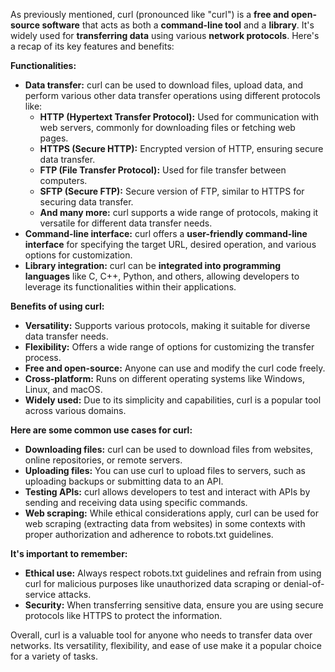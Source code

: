 As previously mentioned, curl (pronounced like "curl") is a **free and open-source software** that acts as both a **command-line tool** and a **library**. It's widely used for **transferring data** using various **network protocols**. Here's a recap of its key features and benefits:

**Functionalities:**

- **Data transfer:** curl can be used to download files, upload data, and perform various other data transfer operations using different protocols like:
    - **HTTP (Hypertext Transfer Protocol):** Used for communication with web servers, commonly for downloading files or fetching web pages.
    - **HTTPS (Secure HTTP):** Encrypted version of HTTP, ensuring secure data transfer.
    - **FTP (File Transfer Protocol):** Used for file transfer between computers.
    - **SFTP (Secure FTP):** Secure version of FTP, similar to HTTPS for securing data transfer.
    - **And many more:** curl supports a wide range of protocols, making it versatile for different data transfer needs.
- **Command-line interface:** curl offers a **user-friendly command-line interface** for specifying the target URL, desired operation, and various options for customization.
- **Library integration:** curl can be **integrated into programming languages** like C, C++, Python, and others, allowing developers to leverage its functionalities within their applications.

**Benefits of using curl:**

- **Versatility:** Supports various protocols, making it suitable for diverse data transfer needs.
- **Flexibility:** Offers a wide range of options for customizing the transfer process.
- **Free and open-source:** Anyone can use and modify the curl code freely.
- **Cross-platform:** Runs on different operating systems like Windows, Linux, and macOS.
- **Widely used:** Due to its simplicity and capabilities, curl is a popular tool across various domains.

**Here are some common use cases for curl:**

- **Downloading files:** curl can be used to download files from websites, online repositories, or remote servers.
- **Uploading files:** You can use curl to upload files to servers, such as uploading backups or submitting data to an API.
- **Testing APIs:** curl allows developers to test and interact with APIs by sending and receiving data using specific commands.
- **Web scraping:** While ethical considerations apply, curl can be used for web scraping (extracting data from websites) in some contexts with proper authorization and adherence to robots.txt guidelines.

**It's important to remember:**

- **Ethical use:** Always respect robots.txt guidelines and refrain from using curl for malicious purposes like unauthorized data scraping or denial-of-service attacks.
- **Security:** When transferring sensitive data, ensure you are using secure protocols like HTTPS to protect the information.

Overall, curl is a valuable tool for anyone who needs to transfer data over networks. Its versatility, flexibility, and ease of use make it a popular choice for a variety of tasks.